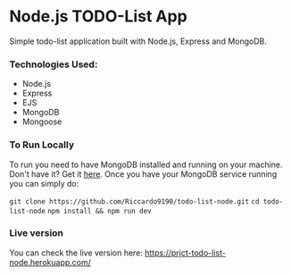 # Node.js TODO-List App

Simple todo-list application built with Node.js, Express and MongoDB.

### Technologies Used:

- Node.js
- Express
- EJS
- MongoDB
- Mongoose

### To Run Locally

To run you need to have MongoDB installed and running on your machine. Don't have it? Get it [here](https://docs.mongodb.com/manual/installation/).
Once you have your MongoDB service running you can simply do:

```git clone https://github.com/Riccardo9190/todo-list-node.git```
```cd todo-list-node```
```npm install && npm run dev```


### Live version

You can check the live version here: https://prjct-todo-list-node.herokuapp.com/
